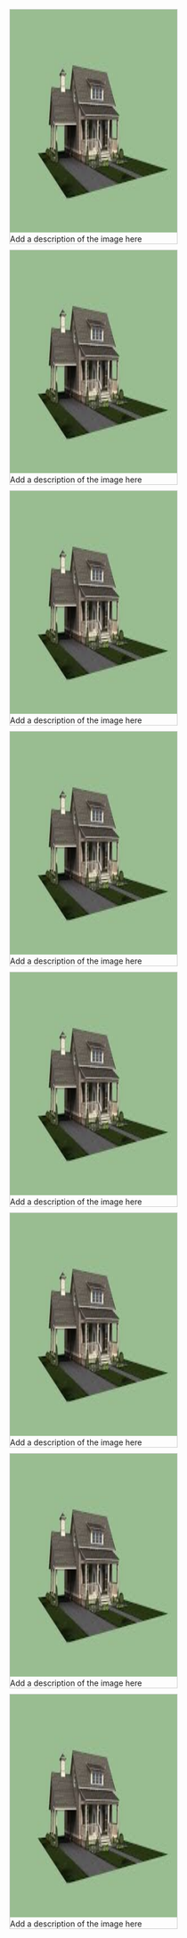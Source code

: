 <html>
<head>
<style>
div.gallery {
  margin: 5px;
  border: 1px solid #ccc;
  float: left;
  width: 300px;
}

div.gallery:hover {
  border: 1px solid #777;
}

div.gallery img {
  width: 100%;
  height: auto;
}

div.desc {
  padding: 15px;
  text-align: center;
}
</style>
</head>
<body>

<div class="gallery">
  <a target="_blank" href="house1.jpg">
    <img src="house1.jpg" alt="Cinque Terre" width="600" height="400">
  </a>
  <div class="desc">Add a description of the image here</div>
</div>

<div class="gallery">
  <a target="_blank" href="house1.jpg">
    <img src="house1.jpg" alt="Forest" width="600" height="400">
  </a>
  <div class="desc">Add a description of the image here</div>
</div>

<div class="gallery">
  <a target="_blank" href="house1.jpg">
    <img src="house1.jpg" alt="Northern Lights" width="600" height="400">
  </a>
  <div class="desc">Add a description of the image here</div>
</div>

<div class="gallery">
  <a target="_blank" href="house1.jpg">
    <img src="house1.jpg" alt="Mountains" width="600" height="400">
  </a>
  <div class="desc">Add a description of the image here</div>
</div>
<div class="gallery">
  <a target="_blank" href="house1.jpg">
    <img src="house1.jpg" alt="Mountains" width="600" height="400">
  </a>
  <div class="desc">Add a description of the image here</div>
</div>
<div class="gallery">
  <a target="_blank" href="house1.jpg">
    <img src="house1.jpg" alt="Mountains" width="600" height="400">
  </a>
  <div class="desc">Add a description of the image here</div>
</div>
<div class="gallery">
  <a target="_blank" href="house1.jpg">
    <img src="house1.jpg" alt="Mountains" width="600" height="400">
  </a>
  <div class="desc">Add a description of the image here</div>
</div>
<div class="gallery">
  <a target="_blank" href="house1.jpg">
    <img src="house1.jpg" alt="Mountains" width="600" height="400">
  </a>
  <div class="desc">Add a description of the image here</div>
</div>  
<br>
</body>
  <br>
</html>
<br>
